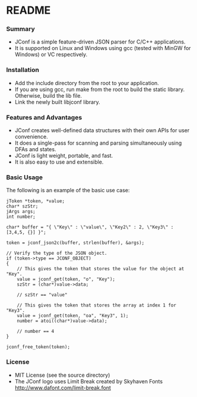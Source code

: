 # README #

### Summary ###

* JConf is a simple feature-driven JSON parser for C/C++ applications.
* It is supported on Linux and Windows using gcc (tested with MinGW for Windows) or VC respectively.

### Installation ###

* Add the include directory from the root to your application.
* If you are using gcc, run make from the root to build the static library. Otherwise, build the lib file.
* Link the newly built libjconf library.

### Features and Advantages ###

* JConf creates well-defined data structures with their own APIs for user convenience.
* It does a single-pass for scanning and parsing simultaneously using DFAs and states.
* JConf is light weight, portable, and fast.
* It is also easy to use and extensible.

### Basic Usage ###

The following is an example of the basic use case:

    jToken *token, *value;
    char* szStr;
    jArgs args;
    int number;

    char* buffer = "{ \"Key\" : \"value\", \"Key2\" : 2, \"Key3\" : [3,4,5, {}] }";

    token = jconf_json2c(buffer, strlen(buffer), &args);
    
    // Verify the type of the JSON object.
    if (token->type == JCONF_OBJECT)
    {
        // This gives the token that stores the value for the object at "Key".
        value = jconf_get(token, "o", "Key");
        szStr = (char*)value->data;

        // szStr == "value"

        // This gives the token that stores the array at index 1 for "Key3".
        value = jconf_get(token, "oa", "Key3", 1);
        number = atoi((char*)value->data);

        // number == 4
    }

    jconf_free_token(token);

### License ###

* MIT License (see the source directory)
* The JConf logo uses Limit Break created by Skyhaven Fonts http://www.dafont.com/limit-break.font